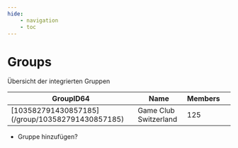 ```yaml
---
hide:
    - navigation
    - toc
---
```


# Groups

Übersicht der integrierten Gruppen

<table id="charts-table" class="display" style="width:100%">
    <thead>
        <tr>
            <th>GroupID64</th>
            <th>Name</th>
            <th>Members</th>
            <th></th>
        </tr>
    </thead>
    <tbody>
        <tr>
            <td>[103582791430857185](/group/103582791430857185)</td>
            <td>Game Club Switzerland</td>
            <td>125</td>
            <td></td>
        </tr>        
    </tbody>
</table>

+ Gruppe hinzufügen?